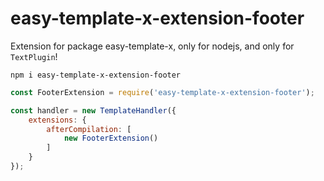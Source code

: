 # easy-template-x-extension-footer

Extension for package easy-template-x, only for nodejs, and only for `TextPlugin`!

`npm i easy-template-x-extension-footer`

```javascript
const FooterExtension = require('easy-template-x-extension-footer');

const handler = new TemplateHandler({
    extensions: {
        afterCompilation: [
            new FooterExtension()
        ]
    }
});
```
